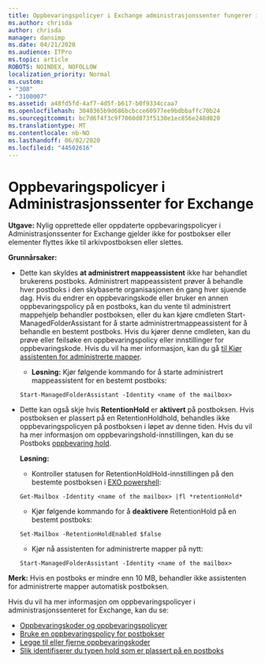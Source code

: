```yaml
---
title: Oppbevaringspolicyer i Exchange administrasjonssenter fungerer ikke
ms.author: chrisda
author: chrisda
manager: dansimp
ms.date: 04/21/2020
ms.audience: ITPro
ms.topic: article
ROBOTS: NOINDEX, NOFOLLOW
localization_priority: Normal
ms.custom:
- "308"
- "3100007"
ms.assetid: a48fd5fd-4af7-4d5f-b617-b0f9334ccaa7
ms.openlocfilehash: 3040365b9d686bcbcce60977ee9bdbbaffc70b24
ms.sourcegitcommit: bc7d6f4f3c9f7060d073f5130e1ec856e248d020
ms.translationtype: MT
ms.contentlocale: nb-NO
ms.lasthandoff: 06/02/2020
ms.locfileid: "44502616"
---
```

# <a name="retention-policies-in-exchange-admin-center"></a>Oppbevaringspolicyer i Administrasjonssenter for Exchange

 **Utgave:** Nylig opprettede eller oppdaterte oppbevaringspolicyer i Administrasjonssenter for Exchange gjelder ikke for postbokser eller elementer flyttes ikke til arkivpostboksen eller slettes. 
  
 **Grunnårsaker:**
  
- Dette kan skyldes **at administrert mappeassistent** ikke har behandlet brukerens postboks. Administrert mappeassistent prøver å behandle hver postboks i den skybaserte organisasjonen én gang hver sjuende dag. Hvis du endrer en oppbevaringskode eller bruker en annen oppbevaringspolicy på en postboks, kan du vente til administrert mappehjelp behandler postboksen, eller du kan kjøre cmdleten Start-ManagedFolderAssistant for å starte administrertmappeassistent for å behandle en bestemt postboks. Hvis du kjører denne cmdleten, kan du prøve eller feilsøke en oppbevaringspolicy eller innstillinger for oppbevaringskode. Hvis du vil ha mer informasjon, kan du gå [til Kjør assistenten for administrerte mapper](https://msdn.microsoft.com/library/gg271153%28v=exchsrvcs.149%29.aspx#managedfolderassist).
    
  - **Løsning:** Kjør følgende kommando for å starte administrert mappeassistent for en bestemt postboks:
    
  ```
  Start-ManagedFolderAssistant -Identity <name of the mailbox>
  ```

- Dette kan også skje hvis **RetentionHold** er **aktivert** på postboksen. Hvis postboksen er plassert på en RetentionHoldhold, behandles ikke oppbevaringspolicyen på postboksen i løpet av denne tiden. Hvis du vil ha mer informasjon om oppbevaringshold-innstillingen, kan du se Postboks [oppbevaring hold](https://docs.microsoft.com/exchange/security-and-compliance/messaging-records-management/mailbox-retention-hold).
    
    **Løsning:**
    
  - Kontroller statusen for RetentionHoldHold-innstillingen på den bestemte postboksen i [EXO powershell](https://docs.microsoft.com/powershell/exchange/exchange-online/connect-to-exchange-online-powershell/connect-to-exchange-online-powershell?view=exchange-ps):
    
  ```
  Get-Mailbox -Identity <name of the mailbox> |fl *retentionHold*
  ```

  - Kjør følgende kommando for å **deaktivere** RetentionHold på en bestemt postboks:
    
  ```
  Set-Mailbox -RetentionHoldEnabled $false
  ```

  - Kjør nå assistenten for administrerte mapper på nytt:
    
  ```
  Start-ManagedFolderAssistant -Identity <name of the mailbox>
  ```

 **Merk:** Hvis en postboks er mindre enn 10 MB, behandler ikke assistenten for administrerte mapper automatisk postboksen.
 
Hvis du vil ha mer informasjon om oppbevaringspolicyer i administrasjonssenteret for Exchange, kan du se:
- [Oppbevaringskoder og oppbevaringspolicyer](https://docs.microsoft.com/exchange/security-and-compliance/messaging-records-management/retention-tags-and-policies)
- [Bruke en oppbevaringspolicy for postbokser](https://docs.microsoft.com/exchange/security-and-compliance/messaging-records-management/apply-retention-policy)
- [Legge til eller fjerne oppbevaringskoder](https://docs.microsoft.com/exchange/security-and-compliance/messaging-records-management/add-or-remove-retention-tags)
- [Slik identifiserer du typen hold som er plassert på en postboks](https://docs.microsoft.com/microsoft-365/compliance/identify-a-hold-on-an-exchange-online-mailbox)
